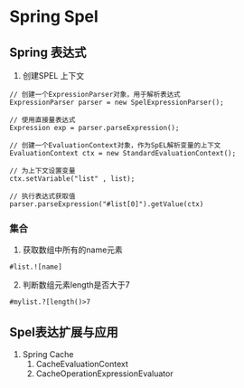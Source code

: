 # Spring Spel
## Spring 表达式
1. 创建SPEL 上下文
```
// 创建一个ExpressionParser对象，用于解析表达式
ExpressionParser parser = new SpelExpressionParser();

// 使用直接量表达式
Expression exp = parser.parseExpression();

// 创建一个EvaluationContext对象，作为SpEL解析变量的上下文
EvaluationContext ctx = new StandardEvaluationContext();

// 为上下文设置变量
ctx.setVariable("list" , list);

// 执行表达式获取值
parser.parseExpression("#list[0]").getValue(ctx)
```
### 集合
1. 获取数组中所有的name元素
```
#list.![name]
```
2. 判断数组元素length是否大于7
```
#mylist.?[length()>7
```


## Spel表达扩展与应用
1. Spring Cache
   1. CacheEvaluationContext
   2. CacheOperationExpressionEvaluator